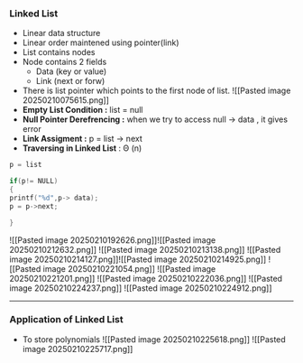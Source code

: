 ### **Linked List**
- Linear data structure
- Linear order maintened using pointer(link)
- List contains nodes 
- Node contains 2 fields
	- Data (key or value)
	- Link (next or forw)
- There is list pointer which points to the first node of list.
![[Pasted image 20250210075615.png]]
- **Empty List Condition :** list = null
- **Null Pointer Derefrencing :** when we try to access null -> data , it gives error
- **Link Assigment :** p = list -> next 
- **Traversing in Linked List** : Θ (n) 
 ```c
p = list

if(p!= NULL)
{
 printf("%d",p-> data);
 p = p->next;

}
```
![[Pasted image 20250210192626.png]]![[Pasted image 20250210212632.png]]
![[Pasted image 20250210213138.png]]
![[Pasted image 20250210214127.png]]![[Pasted image 20250210214925.png]]
![[Pasted image 20250210221054.png]]
![[Pasted image 20250210221201.png]]
![[Pasted image 20250210222036.png]]
![[Pasted image 20250210224237.png]]
![[Pasted image 20250210224912.png]]

---

### **Application of Linked List**
- To store polynomials
![[Pasted image 20250210225618.png]]
![[Pasted image 20250210225717.png]]
